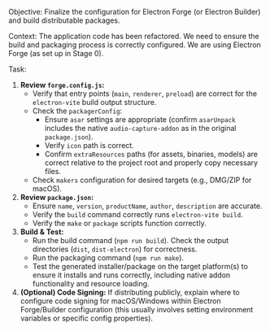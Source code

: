Objective: Finalize the configuration for Electron Forge (or Electron Builder) and build distributable packages.

Context: The application code has been refactored. We need to ensure the build and packaging process is correctly configured. We are using Electron Forge (as set up in Stage 0).

Task:

1.  **Review `forge.config.js`:**
    - Verify that entry points (`main`, `renderer`, `preload`) are correct for the `electron-vite` build output structure.
    - Check the `packagerConfig`:
      - Ensure `asar` settings are appropriate (confirm `asarUnpack` includes the native `audio-capture-addon` as in the original `package.json`).
      - Verify `icon` path is correct.
      - Confirm `extraResources` paths (for assets, binaries, models) are correct relative to the project root and properly copy necessary files.
    - Check `makers` configuration for desired targets (e.g., DMG/ZIP for macOS).
2.  **Review `package.json`:**
    - Ensure `name`, `version`, `productName`, `author`, `description` are accurate.
    - Verify the `build` command correctly runs `electron-vite build`.
    - Verify the `make` or `package` scripts function correctly.
3.  **Build & Test:**
    - Run the build command (`npm run build`). Check the output directories (`dist`, `dist-electron`) for correctness.
    - Run the packaging command (`npm run make`).
    - Test the generated installer/package on the target platform(s) to ensure it installs and runs correctly, including native addon functionality and resource loading.
4.  **(Optional) Code Signing:** If distributing publicly, explain where to configure code signing for macOS/Windows within Electron Forge/Builder configuration (this usually involves setting environment variables or specific config properties).
